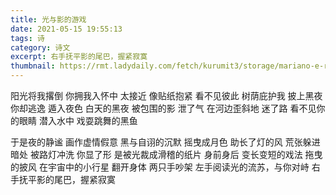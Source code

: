 ```yaml
---
title: 光与影的游戏
date: 2021-05-15 19:55:13
tags: 诗
category: 诗文
excerpt: 右手抚平影的尾巴，握紧寂寞
thumbnail: https://rmt.ladydaily.com/fetch/kurumit3/storage/mariano-e-rodriguez-P0QYU43Cz4s-unsplash.jpg?w=1280&fmt=webp
---
```


阳光将我撂倒
你拥我入怀中
太接近
像贴纸抱紧
看不见彼此
树荫庇护我
披上黑夜
你却逃逸
遁入夜色
白天的黑夜
被包围的影
泄了气
在河边歪斜地
迷了路
看不见你的眼睛
潜入水中
戏耍跳舞的黑鱼

于是夜的静谧
画作虚情假意
黑与自诩的沉默
摇曳成月色
助长了灯的风
荒张躲进暗处
被路灯冲洗
你显了形
是被光裁成滑稽的纸片
身前身后
变长变短的戏法
拖曳的披风
在宇宙中的小行星
翻开身体
两只手吵架
左手阅读光的流苏，与你对峙
右手抚平影的尾巴，握紧寂寞

